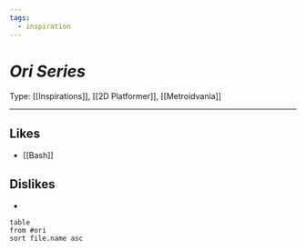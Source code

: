 ```yaml
---
tags:
  - inspiration
---
```

# _Ori Series_

Type: [[Inspirations]], [[2D Platformer]], [[Metroidvania]]

----





## Likes

* [[Bash]]


## Dislikes

* 

```dataview
table
from #ori
sort file.name asc
```